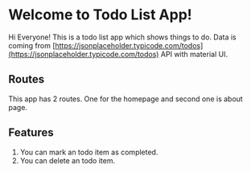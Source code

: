 # Welcome to Todo List App!

Hi Everyone!
This is a todo list app which shows things to do.
 Data is coming from [https://jsonplaceholder.typicode.com/todos](https://jsonplaceholder.typicode.com/todos) API with material UI.


## Routes

This app has 2 routes. One for the homepage and second one is about page.

## Features



 1. You can mark an todo item as completed.
 2. You can delete an todo item.
